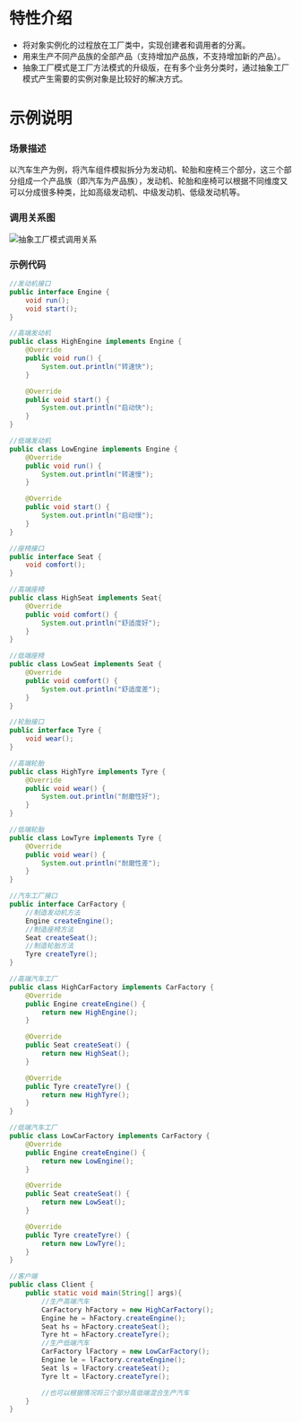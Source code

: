 
# 特性介绍

- 将对象实例化的过程放在工厂类中，实现创建者和调用者的分离。
- 用来生产不同产品族的全部产品（支持增加产品族，不支持增加新的产品）。
- 抽象工厂模式是工厂方法模式的升级版，在有多个业务分类时，通过抽象工厂模式产生需要的实例对象是比较好的解决方式。
 
# 示例说明

### 场景描述

以汽车生产为例，将汽车组件模拟拆分为发动机、轮胎和座椅三个部分，这三个部分组成一个产品族（即汽车为产品族），发动机、轮胎和座椅可以根据不同维度又可以分成很多种类，比如高级发动机、中级发动机、低级发动机等。

### 调用关系图

![抽象工厂模式调用关系](https://github.com/wyd288/learning_notes/blob/master/repo-image/%E8%AE%BE%E8%AE%A1%E6%A8%A1%E5%BC%8F/%E6%8A%BD%E8%B1%A1%E5%B7%A5%E5%8E%82%E6%A8%A1%E5%BC%8F%E8%B0%83%E7%94%A8%E5%85%B3%E7%B3%BB%E5%9B%BE.png?raw=true)

### 示例代码


```java
//发动机接口
public interface Engine {
    void run();
    void start();
}

//高端发动机
public class HighEngine implements Engine {
    @Override
    public void run() {
        System.out.println("转速快");
    }

    @Override
    public void start() {
        System.out.println("启动快");
    }
}

//低端发动机
public class LowEngine implements Engine {
    @Override
    public void run() {
        System.out.println("转速慢");
    }

    @Override
    public void start() {
        System.out.println("启动慢");
    }
}

//座椅接口
public interface Seat {
    void comfort();
}

//高端座椅
public class HighSeat implements Seat{
    @Override
    public void comfort() {
        System.out.println("舒适度好");
    }
}

//低端座椅
public class LowSeat implements Seat {
    @Override
    public void comfort() {
        System.out.println("舒适度差");
    }
}

//轮胎接口
public interface Tyre {
    void wear();
}

//高端轮胎
public class HighTyre implements Tyre {
    @Override
    public void wear() {
        System.out.println("耐磨性好");
    }
}

//低端轮胎
public class LowTyre implements Tyre {
    @Override
    public void wear() {
        System.out.println("耐磨性差");
    }
}

//汽车工厂接口
public interface CarFactory {
    //制造发动机方法
    Engine createEngine();
    //制造座椅方法
    Seat createSeat();
    //制造轮胎方法
    Tyre createTyre();
}

//高端汽车工厂
public class HighCarFactory implements CarFactory {
    @Override
    public Engine createEngine() {
        return new HighEngine();
    }

    @Override
    public Seat createSeat() {
        return new HighSeat();
    }

    @Override
    public Tyre createTyre() {
        return new HighTyre();
    }
}

//低端汽车工厂
public class LowCarFactory implements CarFactory {
    @Override
    public Engine createEngine() {
        return new LowEngine();
    }

    @Override
    public Seat createSeat() {
        return new LowSeat();
    }

    @Override
    public Tyre createTyre() {
        return new LowTyre();
    }
}

//客户端
public class Client {
    public static void main(String[] args){
        //生产高端汽车
        CarFactory hFactory = new HighCarFactory();
        Engine he = hFactory.createEngine();
        Seat hs = hFactory.createSeat();
        Tyre ht = hFactory.createTyre();
        //生产低端汽车
        CarFactory lFactory = new LowCarFactory();
        Engine le = lFactory.createEngine();
        Seat ls = lFactory.createSeat();
        Tyre lt = lFactory.createTyre();

        //也可以根据情况将三个部分高低端混合生产汽车
    }
}

```



